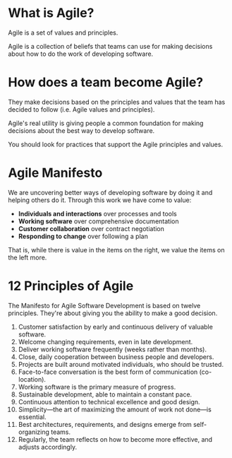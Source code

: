 # What is Agile?

Agile is a set of values and principles.

Agile is a collection of beliefs that teams can use for making decisions about how to do the work of developing software.

# How does a team become Agile?

They make decisions based on the principles and values that the team has decided to follow (i.e. Agile values and principles).

Agile's real utility is giving people a common foundation for making decisions about the best way to develop software.

You should look for practices that support the Agile principles and values.

# Agile Manifesto

We are uncovering better ways of developing software by doing it and helping others do it. Through this work we have come to value:

- **Individuals and interactions** over processes and tools
- **Working software** over comprehensive documentation
- **Customer collaboration** over contract negotiation
- **Responding to change** over following a plan

That is, while there is value in the items on the right, we value the items on the left more.

# 12 Principles of Agile

The Manifesto for Agile Software Development is based on twelve principles. They're about giving you the ability to make a good decision.

1. Customer satisfaction by early and continuous delivery of valuable software.
2. Welcome changing requirements, even in late development.
3. Deliver working software frequently (weeks rather than months).
4. Close, daily cooperation between business people and developers.
5. Projects are built around motivated individuals, who should be trusted.
6. Face-to-face conversation is the best form of communication (co-location).
7. Working software is the primary measure of progress.
8. Sustainable development, able to maintain a constant pace.
9. Continuous attention to technical excellence and good design.
10. Simplicity—the art of maximizing the amount of work not done—is essential.
11. Best architectures, requirements, and designs emerge from self-organizing teams.
12. Regularly, the team reflects on how to become more effective, and adjusts accordingly.
